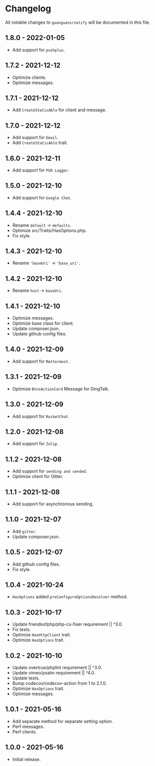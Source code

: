 # Changelog

All notable changes to `guanguans/notify` will be documented in this file.

## 1.8.0 - 2022-01-05

* Add support for `pushplus`.

## 1.7.2 - 2021-12-12

* Optimize clients.
* Optimize messages.

## 1.7.1 - 2021-12-12

* Add `CreateStaticAble` for client and message.

## 1.7.0 - 2021-12-12

* Add support for `Email`.
* Add `CreateStaticAble` trait.

## 1.6.0 - 2021-12-11

* Add support for `PSR Logger`.

## 1.5.0 - 2021-12-10

* Add support for `Google Chat`.

## 1.4.4 - 2021-12-10

* Rename `default` -> `defaults`.
* Optimize src/Traits/HasOptions.php.
* Fix style.

## 1.4.3 - 2021-12-10

* Rename `'baseUri'` -> `'base_uri'`.

## 1.4.2 - 2021-12-10

* Rename `host` -> `baseUri`.

## 1.4.1 - 2021-12-10

* Optimize messages.
* Optimize base class for client.
* Update composer.json.
* Update github config files.

## 1.4.0 - 2021-12-09

* Add support for `Mattermost`.

## 1.3.1 - 2021-12-09

* Optimize `BtnsActionCard` Message for DingTalk.

## 1.3.0 - 2021-12-09

* Add support for `RocketChat`.

## 1.2.0 - 2021-12-08

* Add support for `Zulip`.

## 1.1.2 - 2021-12-08

* Add support for `sending and sended`.
* Optimize client for Gitter.

## 1.1.1 - 2021-12-08

* Add support for asynchronous sending.

## 1.1.0 - 2021-12-07

* Add `gitter`.
* Update composer.json.

## 1.0.5 - 2021-12-07

* Add github config files.
* Fix style.

## 1.0.4 - 2021-10-24

* `HasOptions` added `preConfigureOptionsResolver` method.

## 1.0.3 - 2021-10-17

* Update friendsofphp/php-cs-fixer requirement || ^3.0.
* Fix tests.
* Optimize `HasHttpClient` trait.
* Optimize `HasOptions` trait.

## 1.0.2 - 2021-10-10

* Update overtrue/phplint requirement || ^3.0.
* Update vimeo/psalm requirement || ^4.0.
* Update tests.
* Bump codecov/codecov-action from 1 to 2.1.0.
* Optimize `HasOptions` trait.
* Optimize messages.

## 1.0.1 - 2021-05-16

* Add separate method for separate setting option.
* Perf messages.
* Perf clients.

## 1.0.0 - 2021-05-16

* Initial release.
